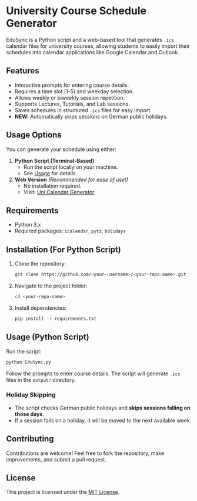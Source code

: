 # University Course Schedule Generator

EduSync is a Python script and a web-based tool that generates `.ics` calendar files for university courses, allowing students to easily import their schedules into calendar applications like Google Calendar and Outlook.

## Features
- Interactive prompts for entering course details.
- Requires a time slot (1-5) and weekday selection.
- Allows weekly or biweekly session repetition.
- Supports Lectures, Tutorials, and Lab sessions.
- Saves schedules in structured `.ics` files for easy import.
- **NEW:** Automatically skips sessions on German public holidays.

## Usage Options
You can generate your schedule using either:
1. **Python Script (Terminal-Based)**
   - Run the script locally on your machine.
   - See [Usage](#usage) for details.
2. **Web Version** *(Recommended for ease of use!)*
   - No installation required.
   - Visit: [Uni Calendar Generator](https://mohammed-azab.github.io/UniCalenderGenerator/)

## Requirements
- Python 3.x
- Required packages: `icalendar`, `pytz`, `holidays`

## Installation (For Python Script)
1. Clone the repository:
   ```bash
   git clone https://github.com/<your-username>/<your-repo-name>.git
   ```
2. Navigate to the project folder:
   ```bash
   cd <your-repo-name>
   ```
3. Install dependencies:
   ```bash
   pip install -r requirements.txt
   ```

## Usage (Python Script)
Run the script:
```bash
python EduSync.py
```
Follow the prompts to enter course details. The script will generate `.ics` files in the `output/` directory.

### Holiday Skipping
- The script checks German public holidays and **skips sessions falling on those days**.
- If a session falls on a holiday, it will be moved to the next available week.

## Contributing
Contributions are welcome! Feel free to fork the repository, make improvements, and submit a pull request.

## License
This project is licensed under the [MIT License](LICENSE).

